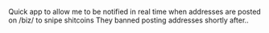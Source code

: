 Quick app to allow me to be notified in real time when addresses are posted on /biz/ to snipe shitcoins
They banned posting addresses shortly after..
